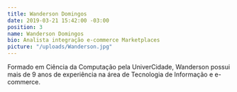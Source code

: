 ```yaml
---
title: Wanderson Domingos
date: 2019-03-21 15:42:00 -03:00
position: 3
name: Wanderson Domingos
bio: Analista integração e-commerce Marketplaces
picture: "/uploads/Wanderson.jpg"
---
```


Formado em Ciência da Computação pela UniverCidade, Wanderson possui mais de 9 anos de experiência na área de Tecnologia de Informação e e-commerce.
